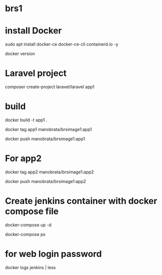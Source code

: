 # brs1
# install Docker
sudo apt install docker-ce docker-ce-cli containerd.io -y

docker version
# Laravel project

composer create-project laravel/laravel app1

# build

docker build -t app1 .

docker tag  app1 manobrata/brsimage1:app1

docker push manobrata/brsimage1:app1

# For app2
docker tag  app2 manobrata/brsimage1:app2

docker push manobrata/brsimage1:app2

# Create jenkins container with docker compose file

docker-compose up -d

 docker-compose ps
 
 # for web login password
 
 docker logs jenkins | less
